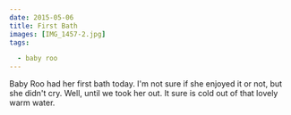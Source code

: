 ```yaml
---
date: 2015-05-06
title: First Bath
images: [IMG_1457-2.jpg]
tags:

  - baby roo
---
```

Baby Roo had her first bath today. I'm not sure if she enjoyed it or not, but she didn't cry. Well, until we took her out. It sure is cold out of that lovely warm water. 